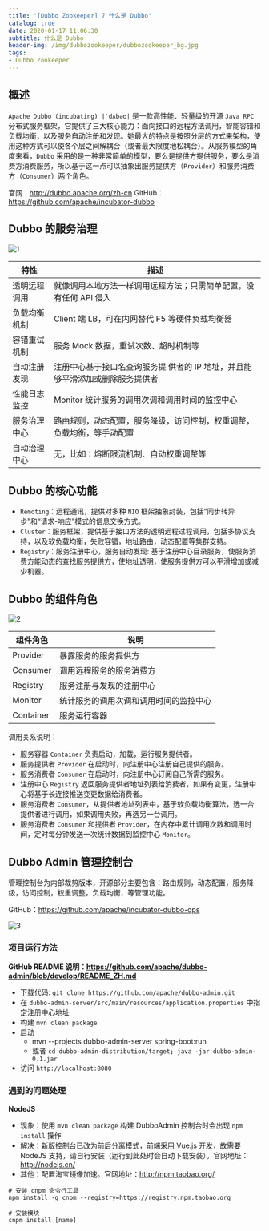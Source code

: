```yaml
---
title: '[Dubbo Zookeeper] 7 什么是 Dubbo'
catalog: true
date: 2020-01-17 11:06:30
subtitle: 什么是 Dubbo
header-img: /img/dubbozookeeper/dubbozookeeper_bg.jpg
tags:
- Dubbo Zookeeper
---
```


## 概述
`Apache Dubbo (incubating) |ˈdʌbəʊ|` 是一款高性能、轻量级的开源 `Java RPC` 分布式服务框架，它提供了三大核心能力：面向接口的远程方法调用，智能容错和负载均衡，以及服务自动注册和发现。她最大的特点是按照分层的方式来架构，使用这种方式可以使各个层之间解耦合（或者最大限度地松耦合）。从服务模型的角度来看，`Dubbo` 采用的是一种非常简单的模型，要么是提供方提供服务，要么是消费方消费服务，所以基于这一点可以抽象出服务提供方（`Provider`）和服务消费方（`Consumer`）两个角色。

官网：http://dubbo.apache.org/zh-cn
GitHub：https://github.com/apache/incubator-dubbo

## Dubbo 的服务治理

![1](1.png)

| 特性     | 描述                                        |
|--------|-------------------------------------------|
| 透明远程调用 | 就像调用本地方法一样调用远程方法；只需简单配置，没有任何 API 侵入       |
| 负载均衡机制 | Client 端 LB，可在内网替代 F5 等硬件负载均衡器            |
| 容错重试机制 | 服务 Mock 数据，重试次数、超时机制等                     |
| 自动注册发现 | 注册中心基于接口名查询服务提 供者的 IP 地址，并且能够平滑添加或删除服务提供者 |
| 性能日志监控 | Monitor 统计服务的调用次调和调用时间的监控中心               |
| 服务治理中心 | 路由规则，动态配置，服务降级，访问控制，权重调整，负载均衡，等手动配置       |
| 自动治理中心 | 无，比如：熔断限流机制、自动权重调整等                       |


## Dubbo 的核心功能

- `Remoting`：远程通讯，提供对多种 `NIO` 框架抽象封装，包括“同步转异步”和“请求-响应”模式的信息交换方式。
- `Cluster`：服务框架，提供基于接口方法的透明远程过程调用，包括多协议支持，以及软负载均衡，失败容错，地址路由，动态配置等集群支持。
- `Registry`：服务注册中心，服务自动发现: 基于注册中心目录服务，使服务消费方能动态的查找服务提供方，使地址透明，使服务提供方可以平滑增加或减少机器。


## Dubbo 的组件角色

![2](2.png)

| 组件角色      | 说明                  |
|-----------|---------------------|
| Provider  | 暴露服务的服务提供方          |
| Consumer  | 调用远程服务的服务消费方        |
| Registry  | 服务注册与发现的注册中心        |
| Monitor   | 统计服务的调用次调和调用时间的监控中心 |
| Container | 服务运行容器              |

调用关系说明：

- 服务容器 `Container` 负责启动，加载，运行服务提供者。
- 服务提供者 `Provider` 在启动时，向注册中心注册自己提供的服务。
- 服务消费者 `Consumer` 在启动时，向注册中心订阅自己所需的服务。
- 注册中心 `Registry` 返回服务提供者地址列表给消费者，如果有变更，注册中心将基于长连接推送变更数据给消费者。
- 服务消费者 `Consumer`，从提供者地址列表中，基于软负载均衡算法，选一台提供者进行调用，如果调用失败，再选另一台调用。
- 服务消费者 `Consumer` 和提供者 `Provider`，在内存中累计调用次数和调用时间，定时每分钟发送一次统计数据到监控中心 `Monitor`。


## Dubbo Admin 管理控制台

管理控制台为内部裁剪版本，开源部分主要包含：路由规则，动态配置，服务降级，访问控制，权重调整，负载均衡，等管理功能。

GitHub：https://github.com/apache/incubator-dubbo-ops

![3](3.png)

### 项目运行方法
**GitHub README 说明：https://github.com/apache/dubbo-admin/blob/develop/README_ZH.md**

- 下载代码: `git clone https://github.com/apache/dubbo-admin.git`
- 在 `dubbo-admin-server/src/main/resources/application.properties` 中指定注册中心地址
- 构建 `mvn clean package`
- 启动
  - mvn --projects dubbo-admin-server spring-boot:run
  - 或者 `cd dubbo-admin-distribution/target; java -jar dubbo-admin-0.1.jar`
- 访问 `http://localhost:8080`

### 遇到的问题处理
**NodeJS**

- 现象：使用 `mvn clean package` 构建 DubboAdmin 控制台时会出现 `npm install` 操作
- 解决：新版控制台已改为前后分离模式，前端采用 Vue.js 开发，故需要 NodeJS 支持，请自行安装（运行到此处时会自动下载安装）。官网地址：http://nodejs.cn/
- 其他：配置淘宝镜像加速。官网地址：http://npm.taobao.org/
```
# 安装 cnpm 命令行工具
npm install -g cnpm --registry=https://registry.npm.taobao.org

# 安装模块
cnpm install [name]
```


